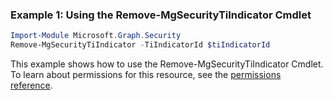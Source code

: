 ### Example 1: Using the Remove-MgSecurityTiIndicator Cmdlet
```powershell
Import-Module Microsoft.Graph.Security
Remove-MgSecurityTiIndicator -TiIndicatorId $tiIndicatorId
```
This example shows how to use the Remove-MgSecurityTiIndicator Cmdlet.
To learn about permissions for this resource, see the [permissions reference](/graph/permissions-reference).
